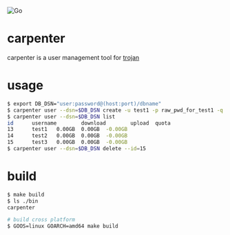 ![Go](https://github.com/lneoe/carpenter/workflows/Go/badge.svg)
# carpenter
carpenter is a user management tool for [trojan](https://github.com/trojan-gfw/trojan)

# usage
```bash
$ export DB_DSN="user:password@(host:port)/dbname"
$ carpenter user --dsn=$DB_DSN create -u test1 -p raw_pwd_for_test1 -q 10
$ carpenter user --dsn=$DB_DSN list
id      username        download        upload  quota
13      test1   0.00GB  0.00GB  -0.00GB
14      test2   0.00GB  0.00GB  -0.00GB
15      test3   0.00GB  0.00GB  -0.00GB
$ carpenter user --dsn=$DB_DSN delete --id=15
```

# build
```bash
$ make build
$ ls ./bin
carpenter

# build cross platform
$ GOOS=linux GOARCH=amd64 make build
```